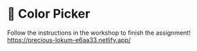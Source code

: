 # 🎨 Color Picker

Follow the instructions in the workshop to finish the assignment!
https://precious-lokum-e6aa33.netlify.app/
